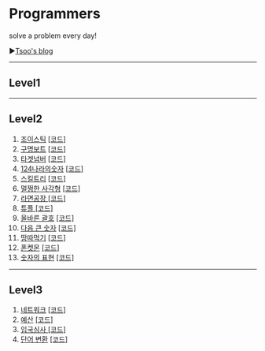 # Programmers
solve a problem every day!

▶[Tsoo's blog](https://tsoo1014.tistory.com)

- - -

## Level1

- - -

## Level2

1. [조이스틱](https://tsoo1014.tistory.com/2?category=929916) [[코드]](https://github.com/taesu-park/Programmers/blob/master/level2/level2_ex01.py)
2. [구명보트](https://tsoo1014.tistory.com/3?category=929916) [[코드]](https://github.com/taesu-park/Programmers/blob/master/level2/level2_ex02.py)
3. [타겟넘버](https://tsoo1014.tistory.com/4?category=929916) [[코드]](https://github.com/taesu-park/Programmers/blob/master/level2/level2_ex03.py)
4. [124나라의숫자](https://tsoo1014.tistory.com/6?category=929916) [[코드]](https://github.com/taesu-park/Programmers/blob/master/level2/level2_ex04.py)
5. [스킬트리](https://tsoo1014.tistory.com/7?category=929916) [[코드]](https://github.com/taesu-park/Programmers/blob/master/level2/level2_ex05.py)
6. [멀쩡한 사각형](https://tsoo1014.tistory.com/8?category=929916) [[코드]](https://github.com/taesu-park/Programmers/blob/master/level2/level2_ex06.py)
7. [라면공장 ](https://tsoo1014.tistory.com/9?category=929916)[[코드]](https://github.com/taesu-park/Programmers/blob/master/level2/level2_ex07.py)
8. [튜플 ](https://tsoo1014.tistory.com/14?category=929916)[[코드]](https://github.com/taesu-park/Programmers/blob/master/level2/level2_ex08.py)
9. [올바른 괄호](https://tsoo1014.tistory.com/16?category=929916) [[코드]](https://github.com/taesu-park/Programmers/blob/master/level2/level2_ex09.py)
10. [다음 큰 숫자](https://tsoo1014.tistory.com/18?category=929916) [[코드]](https://github.com/taesu-park/Programmers/blob/master/level2/level2_ex10.py)
11. [땅따먹기](https://tsoo1014.tistory.com/20?category=929916) [[코드]](https://github.com/taesu-park/Programmers/blob/master/level2/level2_ex11.py)
12. [폰켓몬](https://tsoo1014.tistory.com/21?category=929916) [[코드]](https://github.com/taesu-park/Programmers/blob/master/level2/level2_ex12.py)
13. [숫자의 표현](https://tsoo1014.tistory.com/24?category=929916) [[코드]](https://github.com/taesu-park/Programmers/blob/master/level2/level2_ex13.py)

- - -

## Level3

1. [네트워크](https://tsoo1014.tistory.com/5?category=929916) [[코드]](https://github.com/taesu-park/Programmers/blob/master/level3/level3_ex01.py)
2. [예산](https://tsoo1014.tistory.com/10?category=929916) [[코드]](https://github.com/taesu-park/Programmers/blob/master/level3/level3_ex02.py)
3. [입국심사 ](https://tsoo1014.tistory.com/11?category=929916)[[코드]](https://github.com/taesu-park/Programmers/blob/master/level3/level3_ex03.py)
4. [단어 변환](https://tsoo1014.tistory.com/12?category=929916) [[코드]](https://github.com/taesu-park/Programmers/blob/master/level3/level3_ex04.py)

